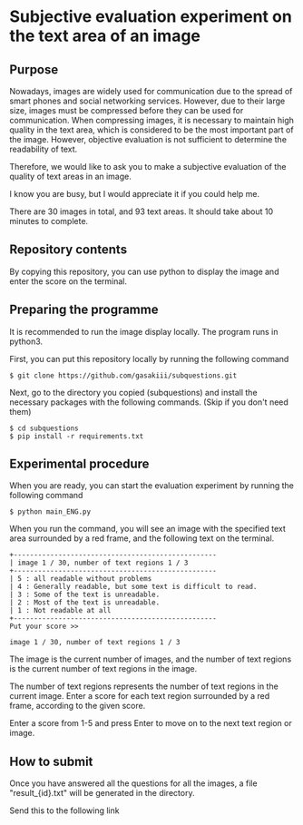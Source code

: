 # Subjective evaluation experiment on the text area of an image
## Purpose
Nowadays, images are widely used for communication due to the spread of smart phones and social networking services.
However, due to their large size, images must be compressed before they can be used for communication.
When compressing images, it is necessary to maintain high quality in the text area, which is considered to be the most important part of the image.
However, objective evaluation is not sufficient to determine the readability of text.

Therefore, we would like to ask you to make a subjective evaluation of the quality of text areas in an image.

I know you are busy, but I would appreciate it if you could help me.

There are 30 images in total, and 93 text areas. It should take about 10 minutes to complete.

## Repository contents
By copying this repository, you can use python to display the image and enter the score on the terminal.


## Preparing the programme
It is recommended to run the image display locally. The program runs in python3.

First, you can put this repository locally by running the following command

```
$ git clone https://github.com/gasakiii/subquestions.git
```

Next, go to the directory you copied (subquestions) and install the necessary packages with the following commands. (Skip if you don't need them)

```
$ cd subquestions
$ pip install -r requirements.txt
```

## Experimental procedure
When you are ready, you can start the evaluation experiment by running the following command

```
$ python main_ENG.py
```

When you run the command, you will see an image with the specified text area surrounded by a red frame, and the following text on the terminal.

```
+--------------------------------------------------
| image 1 / 30, number of text regions 1 / 3
+--------------------------------------------------
| 5 : all readable without problems
| 4 : Generally readable, but some text is difficult to read.
| 3 : Some of the text is unreadable.
| 2 : Most of the text is unreadable.
| 1 : Not readable at all
+--------------------------------------------------
Put your score >> 
````

```
image 1 / 30, number of text regions 1 / 3
```

The image is the current number of images, and the number of text regions is the current number of text regions in the image.

The number of text regions represents the number of text regions in the current image. Enter a score for each text region surrounded by a red frame, according to the given score.

Enter a score from 1-5 and press Enter to move on to the next text region or image.


## How to submit

Once you have answered all the questions for all the images, a file "result_{id}.txt" will be generated in the directory.

Send this to the following link


